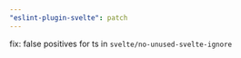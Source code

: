 ```yaml
---
"eslint-plugin-svelte": patch
---
```


fix: false positives for ts in `svelte/no-unused-svelte-ignore`
